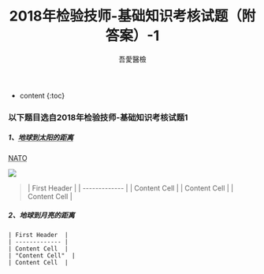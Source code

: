 ﻿---
layout: post
title:  "2018年检验技师-基础知识考核试题（附答案）-1"
categories: 2018年检验技师
tags: 基础知识  试题
author: 吾愛醫檢
---

* content
{:toc}
### 以下题目选自2018年检验技师-基础知识考核试题1


##### 1、<abbr title="Hyper Text Markup Language">地球到太阳的距离</abbr>

<acronym title="North Atlantic Treaty Organization">NATO</acronym>

[![](http://www.mdeditor.com/images/logos/markdown.png)](Q"markdown")

  > |  First Header |
    | ------------- |
    | Content Cell  | 
    | Content Cell  | 
    | Content Cell  |





##### 2、地球到月亮的距离

    | First Header  |
    | ------------- |
    | Content Cell  | 
    | "Content Cell"  | 
    | Content Cell  |